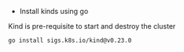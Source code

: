 * Install kinds using go

Kind is pre-requisite to start and destroy the cluster

```shell
go install sigs.k8s.io/kind@v0.23.0
```